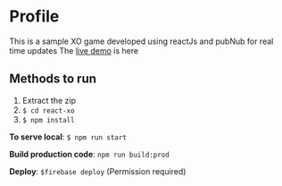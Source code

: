 # Profile

This is a sample XO game developed using reactJs and pubNub for real time updates
The [live demo](https://online-react-xo.firebaseapp.com/) is here

## Methods to run

1. Extract the zip
2. `$ cd react-xo`
2. `$ npm install`

**To serve local**:
`$ npm run start`

**Build production code**:
`npm run build:prod`

**Deploy**:
`$firebase deploy` (Permission required)
